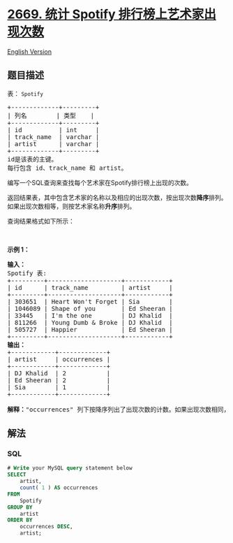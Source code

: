 # [2669. 统计 Spotify 排行榜上艺术家出现次数](https://leetcode.cn/problems/count-artist-occurrences-on-spotify-ranking-list)

[English Version](/solution/2600-2699/2669.Count%20Artist%20Occurrences%20On%20Spotify%20Ranking%20List/README_EN.md)

## 题目描述

<!-- 这里写题目描述 -->

<p>表：&nbsp;<code><font face="monospace">Spotify</font></code></p>

<pre>
+-------------+---------+ 
| 列名        | 类型    | 
+-------------+---------+ 
| id          | int     | 
| track_name  | varchar |
| artist      | varchar |
+-------------+---------+
id是该表的主键。
每行包含 id、track_name 和 artist。
</pre>

<p>编写一个SQL查询来查找每个艺术家在Spotify排行榜上出现的次数。</p>

<p>返回结果表，其中包含艺术家的名称以及相应的出现次数，按出现次数<strong>降序</strong>排列。如果出现次数相等，则按艺术家名称<strong>升序</strong>排列。</p>

<p>查询结果格式如下所示：</p>

<p>&nbsp;</p>

<p><strong class="example">示例 1：</strong></p>

<pre>
<strong>输入：
</strong>Spotify 表: 
+---------+--------------------+------------+ 
| id      | track_name         | artist     |  
+---------+--------------------+------------+
| 303651  | Heart Won't Forget | Sia        |
| 1046089 | Shape of you       | Ed Sheeran |
| 33445   | I'm the one        | DJ Khalid  |
| 811266  | Young Dumb &amp; Broke | DJ Khalid  | 
| 505727  | Happier            | Ed Sheeran |
+---------+--------------------+------------+ 
<strong>输出：
</strong>+------------+-------------+
| artist     | occurrences | 
+------------+-------------+
| DJ Khalid  | 2           |
| Ed Sheeran | 2           |
| Sia        | 1           | 
+------------+-------------+ 

<strong>解释：</strong>"occurrences" 列下按降序列出了出现次数的计数。如果出现次数相同，则艺术家名称按升序排序。
</pre>

## 解法

<!-- 这里可写通用的实现逻辑 -->

<!-- tabs:start -->

### **SQL**

<!-- 这里可写当前语言的特殊实现逻辑 -->

```sql
# Write your MySQL query statement below
SELECT
	artist,
	count( 1 ) AS occurrences
FROM
	Spotify
GROUP BY
	artist
ORDER BY
	occurrences DESC,
	artist;
```


